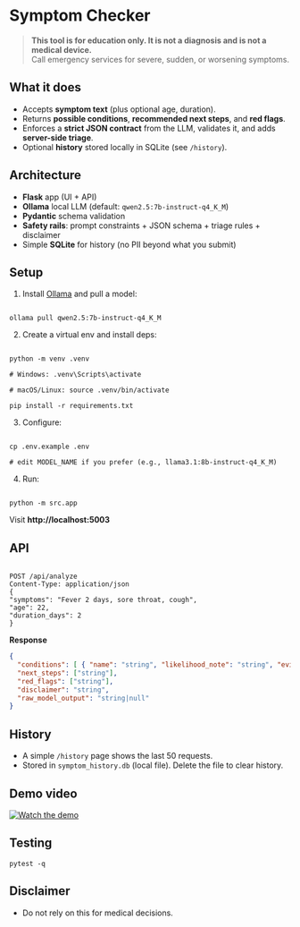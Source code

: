 # Symptom Checker 

> **This tool is for education only. It is not a diagnosis and is not a medical device.**  
> Call emergency services for severe, sudden, or worsening symptoms.

## What it does
- Accepts **symptom text** (plus optional age, duration).
- Returns **possible conditions**, **recommended next steps**, and **red flags**.
- Enforces a **strict JSON contract** from the LLM, validates it, and adds **server-side triage**.
- Optional **history** stored locally in SQLite (see `/history`).

## Architecture
- **Flask** app (UI + API)
- **Ollama** local LLM (default: `qwen2.5:7b-instruct-q4_K_M`)
- **Pydantic** schema validation
- **Safety rails**: prompt constraints + JSON schema + triage rules + disclaimer
- Simple **SQLite** for history (no PII beyond what you submit)

## Setup
1) Install [Ollama](https://ollama.com) and pull a model:
```

ollama pull qwen2.5:7b-instruct-q4_K_M

```
2) Create a virtual env and install deps:
```

python -m venv .venv

# Windows: .venv\Scripts\activate

# macOS/Linux: source .venv/bin/activate

pip install -r requirements.txt

```
3) Configure:
```

cp .env.example .env

# edit MODEL_NAME if you prefer (e.g., llama3.1:8b-instruct-q4_K_M)

```
4) Run:
```

python -m src.app

```
Visit **http://localhost:5003**

## API
```

POST /api/analyze
Content-Type: application/json
{
"symptoms": "Fever 2 days, sore throat, cough",
"age": 22,
"duration_days": 2
}

````
**Response**
```json
{
  "conditions": [ { "name": "string", "likelihood_note": "string", "evidence": [] } ],
  "next_steps": ["string"],
  "red_flags": ["string"],
  "disclaimer": "string",
  "raw_model_output": "string|null"
}
````

## History 

* A simple `/history` page shows the last 50 requests.
* Stored in `symptom_history.db` (local file). Delete the file to clear history.

## Demo video 



[![Watch the demo](./demo/thumbnail.png)]([https://youtu.be/Y23PoOnok5E](https://www.youtube.com/watch?v=TgpGvGHoU6k))

## Testing

```
pytest -q
```

## Disclaimer

* Do not rely on this for medical decisions.




